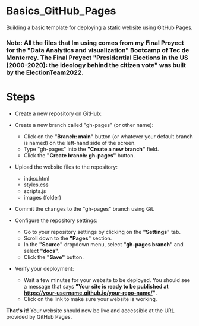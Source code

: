 # Basics_GitHub_Pages
Building a basic template for deploying a static website using GitHub Pages.

### Note: All the files that Im using comes from my Final Proyect for the "Data Analytics and visualization" Bootcamp of Tec de Monterrey. The Final Proyect "Presidential Elections in the US (2000-2020): the ideology behind the citizen vote" was built by the ElectionTeam2022.

# Steps

* Create a new repository on GitHub:
* Create a new branch called "gh-pages" (or other name):
  - Click on the **"Branch: main"** button (or whatever your default branch is named) on the left-hand side of the screen.
  - Type "gh-pages" into the **"Create a new branch"** field.
  - Click the **"Create branch: gh-pages"** button.

* Upload the website files to the repository:
  - index.html
  - styles.css
  - scripts.js
  - images (folder)

 
* Commit the changes to the "gh-pages" branch using Git.
* Configure the repository settings:
  - Go to your repository settings by clicking on the **"Settings"** tab.
  - Scroll down to the **"Pages"** section.
  - In the **"Source"** dropdown menu, select **"gh-pages branch"** and select **"docs"**.
  - Click the **"Save"** button.

* Verify your deployment:
  - Wait a few minutes for your website to be deployed. You should see a message that says **"Your site is ready to be published at https://your-username.github.io/your-repo-name/"**.
  - Click on the link to make sure your website is working.
  
**That's it!** Your website should now be live and accessible at the URL provided by GitHub Pages.
